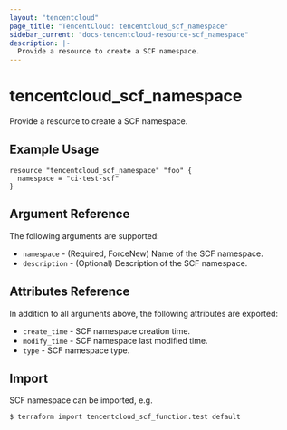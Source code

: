```yaml
---
layout: "tencentcloud"
page_title: "TencentCloud: tencentcloud_scf_namespace"
sidebar_current: "docs-tencentcloud-resource-scf_namespace"
description: |-
  Provide a resource to create a SCF namespace.
---
```


# tencentcloud_scf_namespace

Provide a resource to create a SCF namespace.

## Example Usage

```hcl
resource "tencentcloud_scf_namespace" "foo" {
  namespace = "ci-test-scf"
}
```

## Argument Reference

The following arguments are supported:

* `namespace` - (Required, ForceNew) Name of the SCF namespace.
* `description` - (Optional) Description of the SCF namespace.

## Attributes Reference

In addition to all arguments above, the following attributes are exported:

* `create_time` - SCF namespace creation time.
* `modify_time` - SCF namespace last modified time.
* `type` - SCF namespace type.


## Import

SCF namespace can be imported, e.g.

```
$ terraform import tencentcloud_scf_function.test default
```

